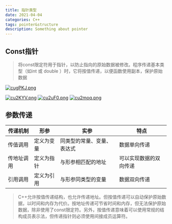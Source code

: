 ```yaml
---
title: 指针类型
date: 2021-04-04
categories: C++
tags: pointer&structure
description: Something about pointer
---
```


## Const指针

> 将const限定符用于指针，以防止指向的原始数据被修改。程序传递基本类型（如int 或 double ）时，它将按值传递，以便函数使用副本，保护原始数据

[![cugPKJ.png](https://z3.ax1x.com/2021/04/04/cugPKJ.png)](https://imgtu.com/i/cugPKJ)

[![cu2KYV.png](https://z3.ax1x.com/2021/04/04/cu2KYV.png)](https://imgtu.com/i/cu2KYV)
[![cu2uF0.png](https://z3.ax1x.com/2021/04/04/cu2uF0.png)](https://imgtu.com/i/cu2uF0)
[![cu2moq.png](https://z3.ax1x.com/2021/04/04/cu2moq.png)](https://imgtu.com/i/cu2moq)

## 参数传递

| 传递机制   | 形参       | 实参                       | 特点                   |
| ---------- | ---------- | -------------------------- | ---------------------- |
| 传值调用   | 定义为变量 | 同类型的常量、变量、表达式 | 数据单向传递           |
| 传地址调用 | 定义为指针 | 与形参相匹配的地址         | 可以实现数据的双向传递 |
| 引用调用   | 定义为引用 | 与形参同类型的变量         | 数据双向传递           |

> C++允许按值传递结构，也允许传递地址。但按值传递可以自动保护原始数据，以时间和内存为代价。按地址传递可节省时间和内存，但无法保护原始数据，除非使用了const限定符。另外，按值传递意味着可以使用常规的结构成员表示法，但传递指针则必须使用间接成员运算符。